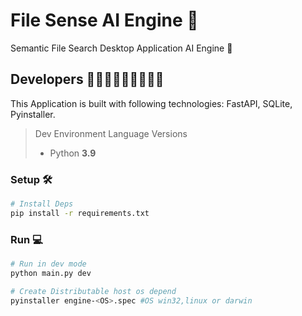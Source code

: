 # File Sense AI Engine 📂

Semantic File Search Desktop Application AI Engine 🔎

## Developers 👩🏼‍💻👨🏼‍💻🧑🏼‍💻

This Application is built with following technologies: FastAPI, SQLite, Pyinstaller.

> Dev Environment Language Versions
>
> - Python **3.9**
>

### Setup 🛠️

```sh
# Install Deps
pip install -r requirements.txt
```

### Run 💻

```sh
# Run in dev mode
python main.py dev

# Create Distributable host os depend
pyinstaller engine-<OS>.spec #OS win32,linux or darwin
```
